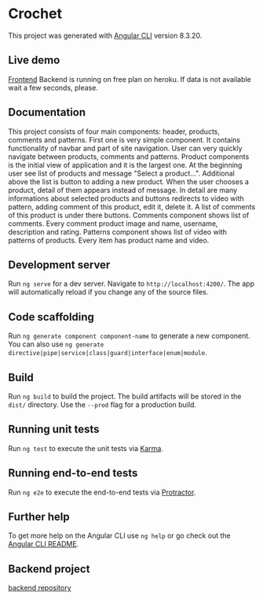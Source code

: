 # Crochet

This project was generated with [Angular CLI](https://github.com/angular/angular-cli) version 8.3.20.

## Live demo
[Frontend](http://magdap.ct8.pl/)
Backend is running on free plan on heroku. If data is not available wait a few seconds,  please.

## Documentation

This project consists of four main components: header, products, comments and patterns.
First one is very simple component. It contains functionality of navbar and part of site navigation. User can very quickly navigate between products, comments and patterns. 
Product components is the initial view of application and it is the largest one. At the beginning user see list of products and message "Select a product...". Additional above the list is button to adding a new product. When the user chooses a product, detail of them appears instead of message. In detail are many informations about selected products and buttons redirects to  video with pattern, adding comment of this product, edit it, delete it. A list of comments of this product is under there buttons. 
Comments component shows list of comments. Every comment product image and name, username, description and rating. 
Patterns component  shows list of video with patterns of products. Every item has product name and video.
	
## Development server

Run `ng serve` for a dev server. Navigate to `http://localhost:4200/`. The app will automatically reload if you change any of the source files.

## Code scaffolding

Run `ng generate component component-name` to generate a new component. You can also use `ng generate directive|pipe|service|class|guard|interface|enum|module`.

## Build

Run `ng build` to build the project. The build artifacts will be stored in the `dist/` directory. Use the `--prod` flag for a production build.

## Running unit tests

Run `ng test` to execute the unit tests via [Karma](https://karma-runner.github.io).

## Running end-to-end tests

Run `ng e2e` to execute the end-to-end tests via [Protractor](http://www.protractortest.org/).

## Further help

To get more help on the Angular CLI use `ng help` or go check out the [Angular CLI README](https://github.com/angular/angular-cli/blob/master/README.md).
## Backend project
[backend repository](https://github.com/magdap265/crochet-project-backend)
